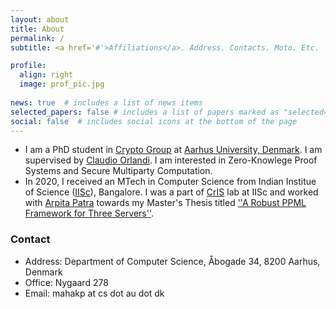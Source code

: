 ```yaml
---
layout: about
title: About
permalink: /
subtitle: <a href='#'>Affiliations</a>. Address. Contacts. Moto. Etc.

profile:
  align: right
  image: prof_pic.jpg
  
news: true  # includes a list of news items
selected_papers: false # includes a list of papers marked as "selected={true}"
social: false  # includes social icons at the bottom of the page
---
```


* I am a PhD student in [Crypto Group](https://www.cs.au.dk/~orlandi/cryptogroup/) at [Aarhus University, Denmark](https://international.au.dk/). I am supervised by [Claudio Orlandi](https://cs.au.dk/~orlandi/). I am interested in Zero-Knowlege Proof Systems and Secure Multiparty Computation. 
* In 2020, I received an MTech in Computer Science from Indian Institue of Science ([IISc](https://iisc.ac.in/)), Bangalore. I was a part of [CrIS](https://www.csa.iisc.ac.in/~cris/) lab at IISc and worked with [Arpita Patra](https://www.csa.iisc.ac.in/~arpita/) towards my Master's Thesis titled [''A Robust PPML Framework for Three Servers''](https://www.csa.iisc.ac.in/~cris/resources/thesis/Mahak_thesis).

### Contact
* Address: Department of Computer Science, Åbogade 34, 8200 Aarhus, Denmark
* Office: Nygaard 278
* Email: mahakp at cs dot au dot dk

